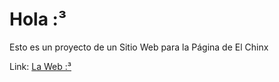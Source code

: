 # Hola :³

Esto es un proyecto de un Sitio Web para la Página de El Chinx

Link:  [La Web :³](https://elchinx.netlify.app/)
